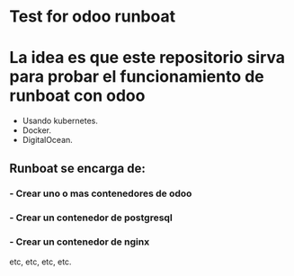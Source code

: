 # Test for odoo runboat

# La idea es que este repositorio sirva para probar el funcionamiento de runboat con odoo
- Usando kubernetes.
- Docker.
- DigitalOcean.

## Runboat se encarga de:
### - Crear uno o mas contenedores de odoo
### - Crear un contenedor de postgresql
### - Crear un contenedor de nginx

etc, etc, etc, etc.
